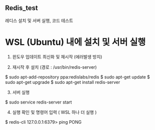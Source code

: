 ## Redis_test
레디스 설치 및 서버 실행, 코드 테스트

# WSL (Ubuntu) 내에 설치 및 서버 실행

1. 윈도우 업데이트 최신화 및 재시작 (에러발생 방지)

2. 재시작 후 설치 (경로 : /usr/bin/redis-server)

$ sudo apt-add-repository ppa:redislabs/redis
$ sudo apt-get update
$ sudo apt-get upgrade
$ sudo apt-get install redis-server

3. 서버 실행

$ sudo service redis-server start

4. 실행 확인 및 명령어 입력 ( WSL 하나 더 실행 )

$ redis-cli
127.0.0.1:6379> ping
PONG




